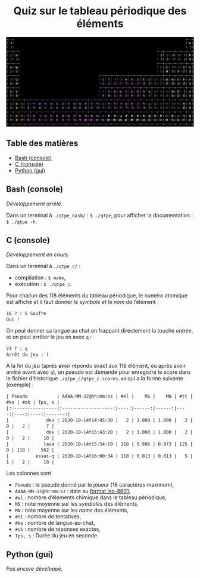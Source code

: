 <!--
2020-10-13t22:20:19, Création :
	lava@macta
	/Users/lava/quiz/quiz_tableau_periodique_elements/qtpe_c/README.md
-->

<p align="center">
<h1 align="center">
Quiz sur le tableau périodique des éléments
</h1>
<img src="./tpefgcolor.png" height="240"/>
</p>

## Table des matières

* [Bash (console)](#bash-console)
* [C (console)](#c-console)
* [Python (gui)](#python-gui)

## Bash (console)

*Développement arrêté*.

Dans un terminal à `./qtpe_bash/` : `$ ./qtpe`, pour afficher la documentation : `$ ./qtpe -h`.

## C (console)

*Développement en cours*.

Dans un terminal à `./qtpe_c/` : 

- compilation : `$ make`,
- exécution : `$ ./qtpe_c`.

Pour chacun des 118 éléments du tableau périodique, le numéro atomique est affiché et il faut donner le *symbole* et le *nom* de l’élément :

```
16 ? : S Soufre
Oui !
```

On peut donner sa langue au chat en frappant directement la touche *entrée*, et on peut arrêter le jeu en avec `q` :

```
74 ? : q
Arrêt du jeu :'(
```

À la fin du jeu (après avoir répondu exact aux 118 élément, ou après avoir arrêté avant avec `q`), un pseudo est demandé pour enregistré le score dans le fichier d’historique `./qtpe_c/qtpe_c.scores.md` qui a la forme suivante (exemple) :

```
| Pseudo           | AAAA-MM-JJ@hh:mm:ss | #el |    MS |    MN | #tt | #ko | #ok | Tps, s |
|:-----------------|:-------------------:|----:|------:|------:|----:|----:|----:|-------:|
|              dev | 2020-10-14t14:45:30 |   2 | 1.000 | 1.000 |   2 |   0 |   2 |      7 |
|              dev | 2020-10-14t15:43:20 |   2 | 1.000 | 1.000 |   2 |   0 |   2 |     10 |
|             lava | 2020-10-14t15:54:19 | 118 | 0.996 | 0.973 | 125 |   0 | 118 |    562 |
|          essai-q | 2020-10-14t16:00:34 | 118 | 0.013 | 0.013 |   5 |   1 |   2 |     18 |
```

Les colonnes sont

- `Pseudo` : le pseudo donné par le joueur (16 caractères maximum),
- `AAAA-MM-JJ@hh:mm:ss` : date au [format iso-8601](https://xkcd.com/1179/),
- `#el` : nombre d’éléments chimique dans le tableau périodique,
- `MS` : note moyenne sur les *symboles* des éléments,
- `MN` : note moyenne sur les *noms* des éléments,
- `#tt` : nombre de tentatives,
- `#ko` : nombre de langue-au-chat,
- `#ok` : nombre de réponses exactes,
- `Tps, s` : Durée du jeu en seconde.

## Python (gui)

*Pas encore développé.*

